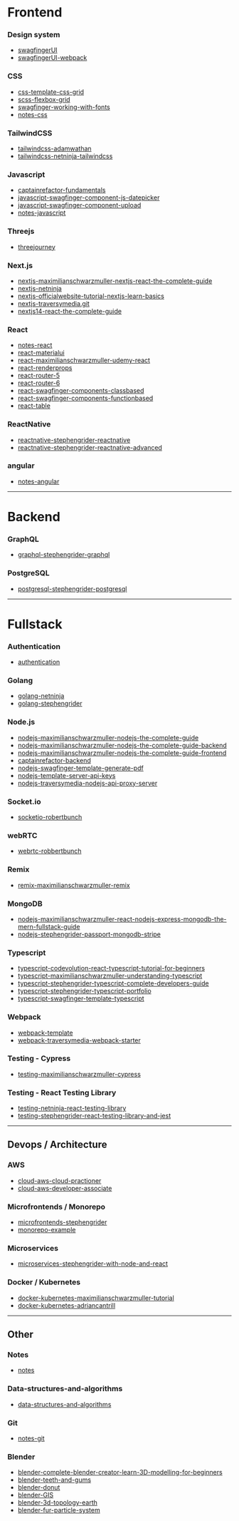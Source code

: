 
<!--
**clarklindev/clarklindev** is a ✨ _special_ ✨ repository because its `README.md` (this file) appears on your GitHub profile.

Here are some ideas to get you started:

- 🔭 I’m currently working on ...
- 🌱 I’m currently learning ...
- 👯 I’m looking to collaborate on ...
- 🤔 I’m looking for help with ...
- 💬 Ask me about ...
- 📫 How to reach me: ...
- 😄 Pronouns: ...
- ⚡ Fun fact: ...
-->

# Frontend

### Design system
- [swagfingerUI](https://github.com/clarklindev/swagfingerUI)
- [swagfingerUI-webpack](https://github.com/clarklindev/swagfingerUI-webpack)

### CSS
- [css-template-css-grid](https://github.com/clarklindev/css-template-css-grid)
- [scss-flexbox-grid](https://github.com/clarklindev/scss-flexbox-grid)
- [swagfinger-working-with-fonts](https://github.com/clarklindev/swagfinger-working-with-fonts)
- [notes-css](https://github.com/clarklindev/notes-css)

### TailwindCSS
- [tailwindcss-adamwathan](https://github.com/clarklindev/tailwindcss-adamwathan)
- [tailwindcss-netninja-tailwindcss](https://github.com/clarklindev/tailwindcss-netninja-tailwindcss)

### Javascript
- [captainrefactor-fundamentals](https://github.com/clarklindev/captainrefactor-fundamentals)
- [javascript-swagfinger-component-js-datepicker](https://github.com/clarklindev/javascript-swagfinger-component-js-datepicker)
- [javascript-swagfinger-component-upload](https://github.com/clarklindev/javascript-swagfinger-component-upload)
- [notes-javascript](https://github.com/clarklindev/notes-javascript.git)

### Threejs
- [threejourney](https://github.com/clarklindev/threejourney)

### Next.js
- [nextjs-maximilianschwarzmuller-nextjs-react-the-complete-guide](https://github.com/clarklindev/nextjs-maximilianschwarzmuller-nextjs-react-the-complete-guide)
- [nextjs-netninja](https://github.com/clarklindev/nextjs-netninja)
- [nextjs-officialwebsite-tutorial-nextjs-learn-basics](https://github.com/clarklindev/nextjs-officialwebsite-tutorial-nextjs-learn-basics)
- [nextjs-traversymedia.git](https://github.com/clarklindev/nextjs-traversymedia.git)
- [nextjs14-react-the-complete-guide](https://github.com/clarklindev/nextjs14-react-the-complete-guide)

### React
- [notes-react](https://github.com/clarklindev/notes-react)
- [react-materialui](https://github.com/clarklindev/react-materialui)
- [react-maximilianschwarzmuller-udemy-react](https://github.com/clarklindev/react-maximilianschwarzmuller-udemy-react)
- [react-renderprops](https://github.com/clarklindev/react-renderprops)
- [react-router-5](https://github.com/clarklindev/react-router-5)
- [react-router-6](https://github.com/clarklindev/react-router-6)
- [react-swagfinger-components-classbased](https://github.com/clarklindev/react-swagfinger-components-classbased)
- [react-swagfinger-components-functionbased](https://github.com/clarklindev/react-swagfinger-components-functionbased)
- [react-table](https://github.com/clarklindev/react-table)

### ReactNative
- [reactnative-stephengrider-reactnative](https://github.com/clarklindev/reactnative-stephengrider-reactnative)
- [reactnative-stephengrider-reactnative-advanced](https://github.com/clarklindev/reactnative-stephengrider-reactnative-advanced)

### angular
- [notes-angular](https://github.com/clarklindev/notes-angular.git)

---

# Backend

### GraphQL
- [graphql-stephengrider-graphql](https://github.com/clarklindev/graphql-stephengrider-graphql)

### PostgreSQL
- [postgresql-stephengrider-postgresql](https://github.com/clarklindev/postgresql-stephengrider-postgresql)

---

# Fullstack

### Authentication
- [authentication](https://github.com/clarklindev/authentication)

### Golang
- [golang-netninja](https://github.com/clarklindev/golang-netninja)
- [golang-stephengrider](https://github.com/clarklindev/golang-stephengrider)

### Node.js
- [nodejs-maximilianschwarzmuller-nodejs-the-complete-guide](https://github.com/clarklindev/nodejs-maximilianschwarzmuller-nodejs-the-complete-guide)
- [nodejs-maximilianschwarzmuller-nodejs-the-complete-guide-backend](https://github.com/clarklindev/nodejs-maximilianschwarzmuller-nodejs-the-complete-guide-backend)
- [nodejs-maximilianschwarzmuller-nodejs-the-complete-guide-frontend](https://github.com/clarklindev/nodejs-maximilianschwarzmuller-nodejs-the-complete-guide-frontend.git)
- [captainrefactor-backend](https://github.com/clarklindev/captainrefactor-backend)
- [nodejs-swagfinger-template-generate-pdf](https://github.com/clarklindev/nodejs-swagfinger-template-generate-pdf)
- [nodejs-template-server-api-keys](https://github.com/clarklindev/nodejs-template-server-api-keys)
- [nodejs-traversymedia-nodejs-api-proxy-server](https://github.com/clarklindev/nodejs-traversymedia-nodejs-api-proxy-server)

### Socket.io
- [socketio-robertbunch](https://github.com/clarklindev/socketio-robertbunch)

### webRTC
- [webrtc-robbertbunch](https://github.com/clarklindev/webrtc-robbertbunch)

### Remix
- [remix-maximilianschwarzmuller-remix](https://github.com/clarklindev/remix-maximilianschwarzmuller-remix)

### MongoDB
- [nodejs-maximilianschwarzmuller-react-nodejs-express-mongodb-the-mern-fullstack-guide](https://github.com/clarklindev/nodejs-maximilianschwarzmuller-react-nodejs-express-mongodb-the-mern-fullstack-guide)
- [nodejs-stephengrider-passport-mongodb-stripe](https://github.com/clarklindev/nodejs-stephengrider-passport-mongodb-stripe)

### Typescript
- [typescript-codevolution-react-typescript-tutorial-for-beginners](https://github.com/clarklindev/typescript-codevolution-react-typescript-tutorial-for-beginners)
- [typescript-maximilianschwarzmuller-understanding-typescript](https://github.com/clarklindev/typescript-maximilianschwarzmuller-understanding-typescript)
- [typescript-stephengrider-typescript-complete-developers-guide](https://github.com/clarklindev/typescript-stephengrider-typescript-complete-developers-guide)
- [typescript-stephengrider-typescript-portfolio](https://github.com/clarklindev/typescript-stephengrider-typescript-portfolio)
- [typescript-swagfinger-template-typescript](https://github.com/clarklindev/typescript-swagfinger-template-typescript)

### Webpack
- [webpack-template](https://github.com/clarklindev/webpack-template)
- [webpack-traversymedia-webpack-starter](https://github.com/clarklindev/webpack-traversymedia-webpack-starter)

### Testing - Cypress
- [testing-maximilianschwarzmuller-cypress](https://github.com/clarklindev/testing-maximilianschwarzmuller-cypress)

### Testing - React Testing Library
- [testing-netninja-react-testing-library](https://github.com/clarklindev/testing-netninja-react-testing-library)
- [testing-stephengrider-react-testing-library-and-jest](https://github.com/clarklindev/testing-stephengrider-react-testing-library-and-jest)

---

## Devops / Architecture

### AWS
- [cloud-aws-cloud-practioner](https://github.com/clarklindev/cloud-aws-cloud-practitioner)
- [cloud-aws-developer-associate](https://github.com/clarklindev/cloud-aws-developer-associate)

### Microfrontends / Monorepo
- [microfrontends-stephengrider](https://github.com/clarklindev/microfrontends-stephengrider)
- [monorepo-example](https://github.com/clarklindev/monorepo-example)

### Microservices
- [microservices-stephengrider-with-node-and-react](https://github.com/clarklindev/microservices-stephengrider-with-node-and-react)

### Docker / Kubernetes
- [docker-kubernetes-maximilianschwarzmuller-tutorial](https://github.com/clarklindev/docker-kubernetes-maximilianschwarzmuller-tutorial)
- [docker-kubernetes-adriancantrill](https://github.com/clarklindev/docker-kubernetes-adriancantrill)

---

## Other

### Notes
- [notes](https://github.com/clarklindev/notes)

### Data-structures-and-algorithms
- [data-structures-and-algorithms](https://github.com/clarklindev/data-structures-and-algorithms.git)

### Git
- [notes-git](https://github.com/clarklindev/git.git)

### Blender
- [blender-complete-blender-creator-learn-3D-modelling-for-beginners](https://github.com/clarklindev/blender-complete-blender-creator-learn-3D-modelling-for-beginners)
- [blender-teeth-and-gums](https://github.com/clarklindev/blender-teeth-and-gums)
- [blender-donut](https://github.com/clarklindev/blender-donut)
- [blender-GIS](https://github.com/clarklindev/blender-GIS)
- [blender-3d-topology-earth](https://github.com/clarklindev/blender-3d-topology-earth)
- [blender-fur-particle-system](https://github.com/clarklindev/blender-fur-particle-system)

